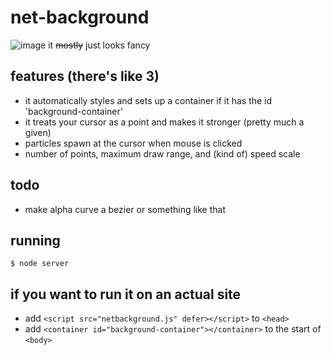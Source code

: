 # net-background
![image](https://github.com/Saturn-VI/netbackground/assets/112597058/3117eb64-0f12-46bd-9618-cb9ebb1b6f8c)
it ~~mostly~~ just looks fancy
## features (there's like 3)
- it automatically styles and sets up a container if it has the id 'background-container'
- it treats your cursor as a point and makes it stronger (pretty much a given)
- particles spawn at the cursor when mouse is clicked
- number of points, maximum draw range, and (kind of) speed scale

## todo
- make alpha curve a bezier or something like that

## running
```
$ node server
```
## if you want to run it on an actual site
- add `<script src="netbackground.js" defer></script>` to `<head>`
- add `<container id="background-container"></container>` to the start of `<body>`
